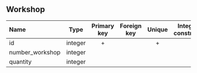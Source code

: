 ## Workshop

|Name|Type|Primary key|Foreign key|Unique|Integrity constraints|Null/not null|
|:----|:----:|:-----------:|:-----------:|:------:|:----------------------:|:------:|
|id|integer|+| | +| |not null|
|number_workshop|integer| | | | | not null|
|quantity|integer| | | | | not null|
